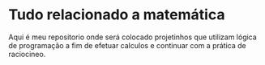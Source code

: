 # Tudo relacionado a matemática

Aqui é meu repositorio onde será colocado projetinhos que utilizam lógica de programação a fim de efetuar calculos e continuar com a prática de raciocineo.
